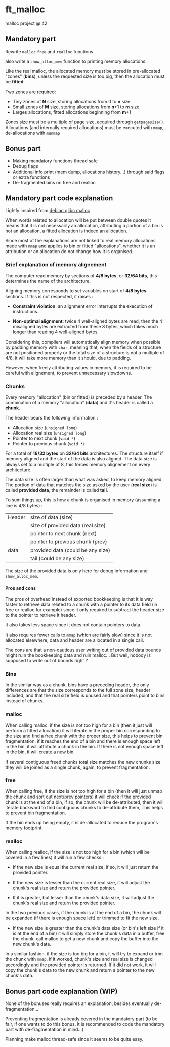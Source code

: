 # ft_malloc
malloc project @ 42

## Mandatory part
Rewrite `malloc` `free` and `realloc` functions.

also write a `show_alloc_mem` function to printing memory allocations.

Like the real malloc, the allocated memory must be stored in pre-allocated 
"zones" (**bins**), unless the requested size is too big, then the allocation must
be **fitted**.

Two zones are required: 
- Tiny zones of **N** size, storing allocations from 0 to **n** size
- Small zones of **M** size, storing allocations from **n**+1 to **m** size
- Larges allocations, fitted allocations beginning from **m**+1

Zones size must be a multiple of page size, acquired through `getpagesize()`.
Allocations (and internally required allocations) must be executed with `mmap`,
de-allocations with `munmap`

## Bonus part
- Making mandatory functions thread safe
- Debug flags
- Additional info print (mem dump, allocations history...) through said flags or extra functions
- De-fragmented bins on free and realloc

## Mandatory part code explanation
Lightly inspired from [debian glibc malloc](https://sources.debian.org/src/glibc/2.28-10/malloc/malloc.c/)

When words related to allocation will be put between double quotes
it means that it is not necessarily an allocation, attributing a portion
of a bin is not an allocation, a fitted allocation is indeed an allocation.

Since most of the explanations are not linked to real memory allocations made
with `mmap` and applies to bin or fitted "allocations", whether it is an
attribution or an allocation do not change how it is organised.

### Brief explanation of memory alignement

The computer read memory by sections of **4/8 bytes**, or **32/64 bits**, this determines
the name of the architecture.

Aligning memory corresponds to set variables on start of **4/8 bytes** sections.
If this is not respected, it raises :

- **Constraint violation**: an alignment error interrupts the execution of 
instructions.

- **Non-optimal alignment**: twice 4 well-aligned bytes are read, 
then the 4 misaligned bytes are extracted from these 8 bytes, 
which takes much longer than reading 4 well-aligned bytes.

Considering this, compilers will automatically align memory when possible
by padding memory with `char`, meaning that, when the fields of a structure
are not positioned properly or the total size of a structure is not a multiple
of 4/8, it will take more memory than it should, due to padding.

However, when freely attributing values in memory, it is required to be
careful with alignement, to prevent unnecessary slowdowns.

### Chunks
Every memory "allocation" (bin or fitted) is preceded by a header.
The combination of a memory "allocation" (**data**) and it's header is called a **chunk**.

The header bears the following information : 
- Allocation size (`unsigned long`)
- Allocation real size (`unsigned long`)
- Pointer to next chunk (`void *`)
- Pointer to previous chunk (`void *`)

For a total of **16/32 bytes** on **32/64 bits** architectures. The structure
itself if memory aligned and the start of the data is also aligned.
The data size is always set to a multiple of 8, this forces
memory alignement on every architecture.

The data size is often larger than what was asked, to keep memory aligned.
The portion of data that matches the size asked by the user (**real size**) is called 
**provided data**, the remainder is called **tail**.

To sum things up, this is how a chunk is organised in memory (assuming a line is 4/8 bytes) :

|        |                                   |
|--------|-----------------------------------|
| Header | size of data (size)               |
|        | size of provided data (real size) |
|        | pointer to next chunk (next)      |
|        | pointer to previous chunk (prev)  |
| data   | provided data (could be any size) |
|        | tail (could be any size)          |

The size of the provided data is only here for debug information and `show_alloc_mem`.

#### Pros and cons
The pros of overhead instead of exported bookkeeping is that it is way faster
to retrieve data related to a chunk with a pointer to its data field (in free or realloc for example)
since it only required to subtract the header size to the pointer to retrieve it header.

It also takes less space since it does not contain pointers to data.

It also requires fewer calls to `mmap` (which are fairly slow) since it is not allocated elsewhere, data and header are allocated in a single call.

The cons are that a non-cautious user writing out of provided data bounds might ruin
the bookkeeping data and ruin malloc... But well, nobody is supposed to write out of bounds right ?

### Bins
In the similar way as a chunk, bins have a preceding header, 
the only differences are that the size corresponds to the full zone size, header included,
and that the real size field is unused and that pointers point to bins instead of chunks.


### malloc
When calling malloc, if the size is not too high for a bin (then it just will perform a fitted allocation)
it will iterate in the proper bin corresponding to the size and find a free chunk with the proper size, this helps
to prevent bin fragmentation.
if it reaches the end of a bin and there is enough space left in the bin, it will attribute a chunk in the bin.
If there is not enough space left in the bin, it will create a new bin.

If several contiguous freed chunks total size matches the new chunks size
they will be joined as a single chunk, again, to prevent fragmentation.

### free
When calling free, if the size is not too high for a bin (then it will just unmap the chunk and sort out next/prev pointers)
it will check if the provided chunk is at the end of a bin, if so, the chunk will be 
de-attributed, then it will iterate backward to find contiguous chunks to de-attribute them,
This helps to prevent bin fragmentation.

If the bin ends up being empty, it is de-allocated to reduce the program's memory footprint.

### realloc
When calling realloc, if the size is not too high for a bin (which will be covered in a few lines)
it will run a few checks :

- If the new size is equal the current real size, if so, it will just return the provided pointer.

- If the new size is lesser than the current real size, it will adjust the chunk's real size and return the provided pointer.

- If it is greater, but lesser than the chunk's data size, it will adjust the chunk's real size and return the provided pointer.

In the two previous cases, if the chunk is at the end of a bin, the chunk will be expanded (if there is enough space left)
or trimmed to fit the new size.

- If the new size is greater than the chunk's data size (or bin's left size if it is at the end of a bin)
it will simply store the chunk's data in a buffer, free the chunk, call malloc to get a new chunk and copy the buffer
into the new chunk's data.

In a similar fashion. if the size is too big for a bin, it will try to expand or trim the chunk with `mmap`,
if it worked, chunk's size and real size is changed accordingly and the provided pointer is returned. 
If it did not work, it will copy the chunk's data to the new chunk and return a pointer to the new chunk's data.

## Bonus part code explanation (WIP)
None of the bonuses really requires an explanation, besides eventually de-fragmentation...

Preventing fragmentation is already covered in the mandatory part (to be fair, if one wants to do this bonus, it is recommended to code the mandatory part
with de-fragmentation in mind...).

Planning make malloc thread-safe since it seems to be quite easy.
